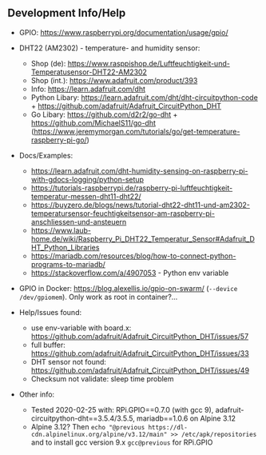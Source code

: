 ## Development Info/Help

* GPIO: https://www.raspberrypi.org/documentation/usage/gpio/
* DHT22 (AM2302) - temperature- and humidity sensor:
    * Shop (de): https://www.rasppishop.de/Luftfeuchtigkeit-und-Temperatusensor-DHT22-AM2302
    * Shop (int.): https://www.adafruit.com/product/393
    * Info: https://learn.adafruit.com/dht
    * Python Libary: https://learn.adafruit.com/dht/dht-circuitpython-code + https://github.com/adafruit/Adafruit_CircuitPython_DHT
    * Go Libary: https://github.com/d2r2/go-dht + https://github.com/MichaelS11/go-dht (https://www.jeremymorgan.com/tutorials/go/get-temperature-raspberry-pi-go/)
* Docs/Examples:
    * https://learn.adafruit.com/dht-humidity-sensing-on-raspberry-pi-with-gdocs-logging/python-setup
    * https://tutorials-raspberrypi.de/raspberry-pi-luftfeuchtigkeit-temperatur-messen-dht11-dht22/
    * https://buyzero.de/blogs/news/tutorial-dht22-dht11-und-am2302-temperatursensor-feuchtigkeitsensor-am-raspberry-pi-anschliessen-und-ansteuern
    * https://www.laub-home.de/wiki/Raspberry_Pi_DHT22_Temperatur_Sensor#Adafruit_DHT_Python_Libraries
    * https://mariadb.com/resources/blog/how-to-connect-python-programs-to-mariadb/
    * https://stackoverflow.com/a/4907053 - Python env variable
* GPIO in Docker:  https://blog.alexellis.io/gpio-on-swarm/ (`--device /dev/gpiomem`). Only work as root in container?...

* Help/Issues found:
    * use env-variable with board.x: https://github.com/adafruit/Adafruit_CircuitPython_DHT/issues/57
    * full buffer: https://github.com/adafruit/Adafruit_CircuitPython_DHT/issues/33
    * DHT sensor not found: https://github.com/adafruit/Adafruit_CircuitPython_DHT/issues/49
    * Checksum not validate: sleep time problem

* Other info:
    * Tested 2020-02-25 with: RPi.GPIO==0.7.0 (with gcc 9), adafruit-circuitpython-dht==3.5.4/3.5.5, mariadb==1.0.6 on Alpine 3.12
    * Alpine 3.12? Then `echo "@previous https://dl-cdn.alpinelinux.org/alpine/v3.12/main" >> /etc/apk/repositories` and to install gcc version 9.x `gcc@previous` for RPi.GPIO

